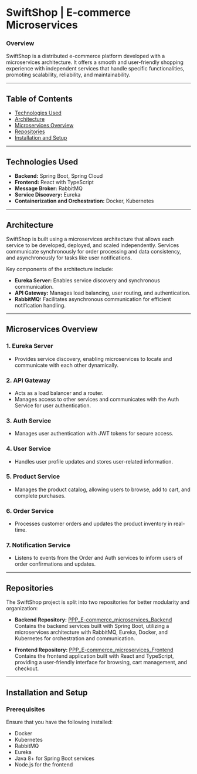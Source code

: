 # SwiftShop | E-commerce Microservices

### Overview
SwiftShop is a distributed e-commerce platform developed with a microservices architecture. It offers a smooth and user-friendly shopping experience with independent services that handle specific functionalities, promoting scalability, reliability, and maintainability.

---

## Table of Contents
- [Technologies Used](#technologies-used)
- [Architecture](#architecture)
- [Microservices Overview](#microservices-overview)
- [Repositories](#repositories)
- [Installation and Setup](#installation-and-setup)

---

## Technologies Used
- **Backend:** Spring Boot, Spring Cloud
- **Frontend:** React with TypeScript
- **Message Broker:** RabbitMQ
- **Service Discovery:** Eureka
- **Containerization and Orchestration:** Docker, Kubernetes

---

## Architecture
SwiftShop is built using a microservices architecture that allows each service to be developed, deployed, and scaled independently. Services communicate synchronously for order processing and data consistency, and asynchronously for tasks like user notifications.

Key components of the architecture include:
- **Eureka Server:** Enables service discovery and synchronous communication.
- **API Gateway:** Manages load balancing, user routing, and authentication.
- **RabbitMQ:** Facilitates asynchronous communication for efficient notification handling.

---

## Microservices Overview

### 1. **Eureka Server**
   - Provides service discovery, enabling microservices to locate and communicate with each other dynamically.

### 2. **API Gateway**
   - Acts as a load balancer and a router.
   - Manages access to other services and communicates with the Auth Service for user authentication.

### 3. **Auth Service**
   - Manages user authentication with JWT tokens for secure access.

### 4. **User Service**
   - Handles user profile updates and stores user-related information.

### 5. **Product Service**
   - Manages the product catalog, allowing users to browse, add to cart, and complete purchases.

### 6. **Order Service**
   - Processes customer orders and updates the product inventory in real-time.

### 7. **Notification Service**
   - Listens to events from the Order and Auth services to inform users of order confirmations and updates.

---

## Repositories

The SwiftShop project is split into two repositories for better modularity and organization:

- **Backend Repository:** [PPP_E-commerce_microservices_Backend](https://github.com/SAHNOUN-HOUSSEM/PPP_E-commerce_microservices_Backend)  
  Contains the backend services built with Spring Boot, utilizing a microservices architecture with RabbitMQ, Eureka, Docker, and Kubernetes for orchestration and communication.

- **Frontend Repository:** [PPP_E-commerce_microservices_Frontend](https://github.com/SAHNOUN-HOUSSEM/PPP_E-commerce_microservices_Frontend)  
  Contains the frontend application built with React and TypeScript, providing a user-friendly interface for browsing, cart management, and checkout.

---

## Installation and Setup

### Prerequisites
Ensure that you have the following installed:
- Docker
- Kubernetes
- RabbitMQ
- Eureka
- Java 8+ for Spring Boot services
- Node.js for the frontend
